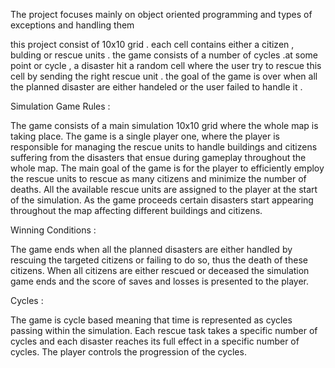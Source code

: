 The project focuses mainly on object oriented programming and types of exceptions and handling them

this project consist of 10x10 grid . each cell contains either a citizen , bulding or rescue units . the game consists of a number of cycles .at some point or cycle , a disaster hit a random cell where the user try to rescue this cell by sending the right rescue unit . the goal of the game is over when all the planned disaster are either handeled or the user failed to handle it . 

Simulation Game Rules :

The game consists of a main simulation 10x10 grid where the whole map is taking place.
The game is a single player one, where the player is responsible for managing the rescue units
to handle buildings and citizens suffering from the disasters that ensue during gameplay
throughout the whole map. The main goal of the game is for the player to efficiently employ the
rescue units to rescue as many citizens and minimize the number of deaths. All the available
rescue units are assigned to the player at the start of the simulation. As the game proceeds
certain disasters start appearing throughout the map affecting different buildings and citizens.

Winning Conditions :

The game ends when all the planned disasters are either handled by rescuing the targeted
citizens or failing to do so, thus the death of these citizens. When all citizens are either rescued
or deceased the simulation game ends and the score of saves and losses is presented to the
player.

Cycles :

The game is cycle based meaning that time is represented as cycles passing within the
simulation. Each rescue task takes a specific number of cycles and each disaster reaches its full
effect in a specific number of cycles. The player controls the progression of the cycles.

